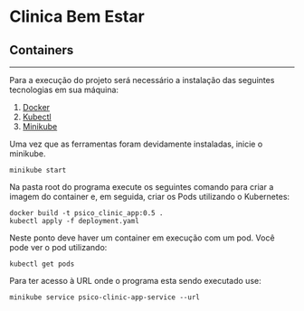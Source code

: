 # Clinica Bem Estar

## Containers
---

Para a execução do projeto será necessário a instalação das seguintes tecnologias em sua máquina:
 1. [Docker](https://docs.docker.com/get-docker/)
 2. [Kubectl](https://kubernetes.io/docs/tasks/tools/)
 3. [Minikube](https://github.com/kubernetes/minikube/releases)

Uma vez que as ferramentas foram devidamente instaladas, inicie o minikube.
```
minikube start
```

Na pasta root do programa execute os seguintes comando para criar a imagem do container e, em seguida, criar os Pods utilizando o Kubernetes:
```
docker build -t psico_clinic_app:0.5 .
kubectl apply -f deployment.yaml
```

Neste ponto deve haver um container em execução com um pod. Você pode ver o pod utilizando:
```
kubectl get pods
```

Para ter acesso à URL onde o programa esta sendo executado use:
```
minikube service psico-clinic-app-service --url
```
